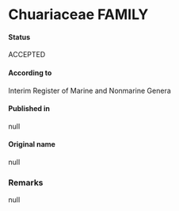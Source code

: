 Chuariaceae FAMILY
=======

#### Status
ACCEPTED

#### According to
Interim Register of Marine and Nonmarine Genera

#### Published in
null

#### Original name
null

### Remarks
null